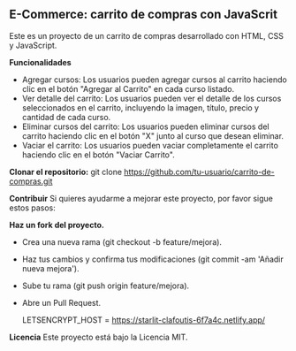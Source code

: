 ## E-Commerce: carrito de compras con JavaScrit 

Este es un proyecto de un carrito de compras desarrollado con HTML, CSS y JavaScript. 

**Funcionalidades**
- Agregar cursos: Los usuarios pueden agregar cursos al carrito haciendo clic en el botón "Agregar al Carrito" en cada curso listado.
- Ver detalle del carrito: Los usuarios pueden ver el detalle de los cursos seleccionados en el carrito, incluyendo la imagen, título, precio y cantidad de cada curso.
- Eliminar cursos del carrito: Los usuarios pueden eliminar cursos del carrito haciendo clic en el botón "X" junto al curso que desean eliminar.
- Vaciar el carrito: Los usuarios pueden vaciar completamente el carrito haciendo clic en el botón "Vaciar Carrito".

**Clonar el repositorio:**
git clone https://github.com/tu-usuario/carrito-de-compras.git

**Contribuir**
Si quieres ayudarme a mejorar este proyecto, por favor sigue estos pasos:

**Haz un fork del proyecto.**
- Crea una nueva rama (git checkout -b feature/mejora).
- Haz tus cambios y confirma tus modificaciones (git commit -am 'Añadir nueva mejora').
- Sube tu rama (git push origin feature/mejora).
- Abre un Pull Request.

  LETSENCRYPT_HOST = https://starlit-clafoutis-6f7a4c.netlify.app/

**Licencia**
Este proyecto está bajo la Licencia MIT.
